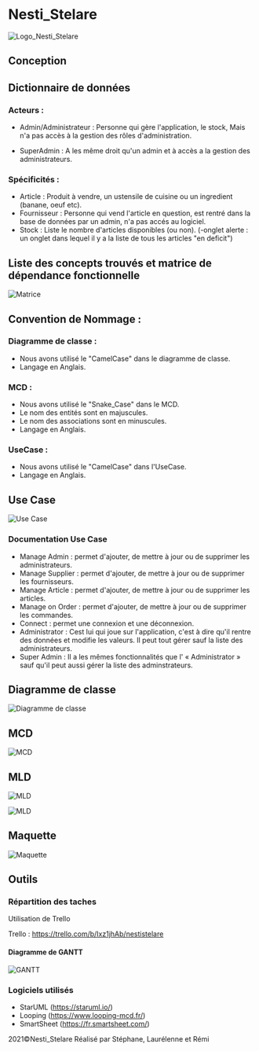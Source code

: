 # Nesti_Stelare

![Logo_Nesti_Stelare](https://github.com/lauree-p/Nesti_Stelare/blob/main/img/Nesti_Stelare-logo.png)

## Conception

## Dictionnaire de données

### Acteurs :

- Admin/Administrateur : Personne qui gère l'application, le stock, Mais n'a pas accès à la gestion des rôles d'administration.

- SuperAdmin : A les même droit qu'un admin et à accès a la gestion des administrateurs.

### Spécificités :

- Article : Produit à vendre, un ustensile de cuisine ou un ingredient (banane, oeuf etc).
- Fournisseur : Personne qui vend l'article en question, est rentré dans la base de données par un admin, n'a pas accés au logiciel.
- Stock : Liste le nombre d'articles disponibles (ou non).
(-onglet alerte : un onglet dans lequel il y a la liste de tous les articles "en deficit")

## Liste des concepts trouvés et matrice de dépendance fonctionnelle

![Matrice](https://github.com/lauree-p/Nesti_Stelare/blob/main/conception/img/functional_dependency_matrix_and_concepts_found.png)

## Convention de Nommage :

### Diagramme de classe : 

- Nous avons utilisé le "CamelCase" dans le diagramme de classe.
- Langage en Anglais.

### MCD :

- Nous avons utilisé le "Snake_Case" dans le MCD.
- Le nom des entités sont en majuscules.
- Le nom des associations sont en minuscules.
- Langage en Anglais.

### UseCase : 

- Nous avons utilisé le "CamelCase" dans l'UseCase.
- Langage en Anglais.

## Use Case

![Use Case](https://github.com/lauree-p/Nesti_Stelare/blob/main/conception/img/use_case.png)

### Documentation Use Case

- Manage Admin : permet d'ajouter, de mettre à jour ou de supprimer les administrateurs.
- Manage Supplier : permet d'ajouter, de mettre à jour ou de supprimer les fournisseurs.
- Manage Article :  permet d'ajouter, de mettre à jour ou de supprimer les articles.
- Manage on Order : permet d'ajouter, de mettre à jour ou de supprimer les commandes.
- Connect : permet une connexion et une déconnexion.
- Administrator : Cest lui qui joue sur l'application, c'est à dire qu'il rentre des données et modifie les valeurs. Il peut tout gérer sauf la liste des administrateurs.
- Super Admin : Il a les mêmes fonctionnalités que l' « Administrator » sauf qu'il peut aussi gérer la liste des adminstrateurs.

## Diagramme de classe

![Diagramme de classe](https://github.com/lauree-p/Nesti_Stelare/blob/main/conception/img/class_diagram.png)

## MCD

![MCD](https://github.com/lauree-p/Nesti_Stelare/blob/main/conception/img/mcd.png)

## MLD

![MLD](https://github.com/lauree-p/Nesti_Stelare/blob/main/conception/img/mld2.png)

![MLD](https://github.com/lauree-p/Nesti_Stelare/blob/main/conception/img/mld.png)

## Maquette

![Maquette](https://github.com/lauree-p/Nesti_Stelare/blob/main/conception/img/mockup.png)

## Outils

### Répartition des taches

Utilisation de Trello

Trello : https://trello.com/b/Ixz1jhAb/nestistelare

#### Diagramme de GANTT

![GANTT](https://github.com/lauree-p/Nesti_Stelare/blob/main/conception/img/gantt_diagram.png)

### Logiciels utilisés

- StarUML (https://staruml.io/)
- Looping (https://www.looping-mcd.fr/)
- SmartSheet (https://fr.smartsheet.com/)

 2021©Nesti_Stelare Réalisé par Stéphane, Laurélenne et Rémi

